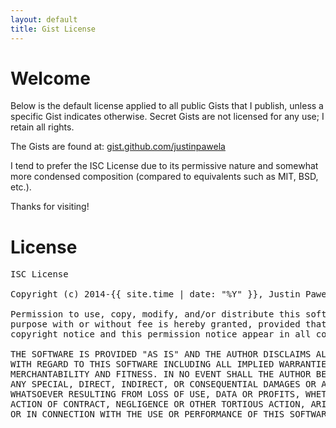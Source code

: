 ```yaml
---
layout: default
title: Gist License
---
```


# Welcome

Below is the default license applied to all public Gists that I publish, unless a specific Gist indicates otherwise. Secret Gists are not licensed for any use; I retain all rights.

The Gists are found at: [gist.github.com/justinpawela](https://gist.github.com/justinpawela)

I tend to prefer the ISC License due to its permissive nature and somewhat more condensed composition (compared to equivalents such as MIT, BSD, etc.).

Thanks for visiting!


# License

<pre>ISC License

Copyright (c) 2014-{{ site.time | date: "%Y" }}, Justin Pawela and contributors

Permission to use, copy, modify, and/or distribute this software for any
purpose with or without fee is hereby granted, provided that the above
copyright notice and this permission notice appear in all copies.

THE SOFTWARE IS PROVIDED "AS IS" AND THE AUTHOR DISCLAIMS ALL WARRANTIES
WITH REGARD TO THIS SOFTWARE INCLUDING ALL IMPLIED WARRANTIES OF
MERCHANTABILITY AND FITNESS. IN NO EVENT SHALL THE AUTHOR BE LIABLE FOR
ANY SPECIAL, DIRECT, INDIRECT, OR CONSEQUENTIAL DAMAGES OR ANY DAMAGES
WHATSOEVER RESULTING FROM LOSS OF USE, DATA OR PROFITS, WHETHER IN AN
ACTION OF CONTRACT, NEGLIGENCE OR OTHER TORTIOUS ACTION, ARISING OUT OF
OR IN CONNECTION WITH THE USE OR PERFORMANCE OF THIS SOFTWARE.</pre>
